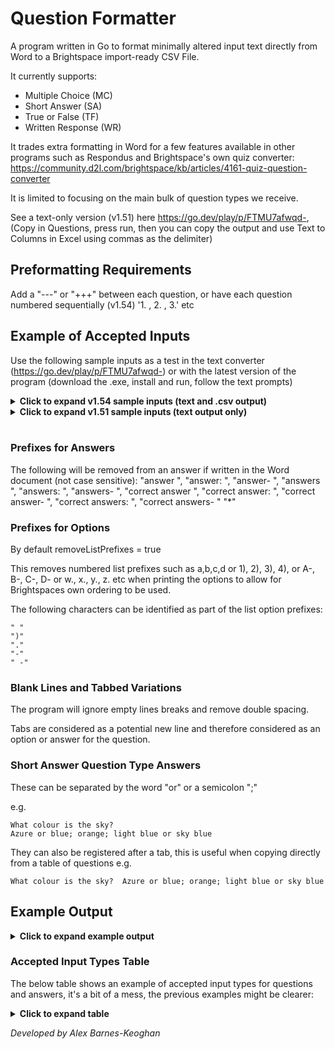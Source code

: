 # Question Formatter
A program written in Go to format minimally altered input text directly from Word to a Brightspace import-ready CSV File.

It currently supports:
- Multiple Choice (MC)
- Short Answer (SA)
- True or False (TF)
- Written Response (WR)

It trades extra formatting in Word for a few features available in other programs such as Respondus and Brightspace's own quiz converter: https://community.d2l.com/brightspace/kb/articles/4161-quiz-question-converter

It is limited to focusing on the main bulk of question types we receive.

See a text-only version (v1.51) here https://go.dev/play/p/FTMU7afwqd-, (Copy in Questions, press run, then you can copy the output and use Text to Columns in Excel using commas as the delimiter)

## Preformatting Requirements
Add a "---" or "+++" between each question, or have each question numbered sequentially (v1.54) '1. , 2. , 3.' etc 

## Example of Accepted Inputs
Use the following sample inputs as a test in the text converter (https://go.dev/play/p/FTMU7afwqd-) or with the latest version of the program (download the .exe, install and run, follow the text prompts)

<details>
  <summary><b>Click to expand v1.54 sample inputs (text and .csv output) </b></summary>
  
## v1.54 Sample Data

```
What is the capital of Australia?

a. Sydney
b. Melbourne
*c. Canberra
d. Adelaide
+++

What is the capital of Australia?

a. Sydney
b. Melbourne
c. Canberra
d. Adelaide

Answer c
+++
What colour is the sky?
Azure or blue; orange
+++
Write the value of the 5 in the number 8526.	500
+++
Write the value of the 7 in the number 97 450.	7000 or 7 000 or 7,000
+++
Write this as a number. 7 tens of thousands, 4 hundreds and 2 ones	70402 or 70 402 or 70,402
+++
9 + 6 =
15
+++
16 + 7 =	23
---
24 + 5 =	29
---
628 - 284 =  344
---
The Earth is the only planet in our solar system with liquid water on its surface. 	False
---
What is the colour of grass?
answer green or brown
---
Short answer no question mark
a short answer
---
Which planet is known as the Red Planet?

1) Venus
2) Mars
3) Jupiter
4) Saturn

2

1. Mars is known as the Red Planet
TRUE

2. Venus is known as the Red Planet
F

3. Jupiter is known as the Red Planet
False

4. Who wrote the novel "Pride and Prejudice"?

A) Charles Dickens
B) Jane Austen
C) Mark Twain
D) George Orwell

Correct answer B.
---
What is the square root of 81?

a - 8
b - 9
c - 10
d - 11
e - 999

b
---
True or false, this has been a difficult but rewarding process

true
---
```
</details>

<details>
  <summary><b>Click to expand v1.51 sample inputs (text output only)</b></summary>

## v1.51 Sample Data
```
What is the capital of Australia?

a. Sydney
b. Melbourne
*c. Canberra
d. Adelaide
+++

What is the capital of Australia?

a. Sydney
b. Melbourne
c. Canberra
d. Adelaide

Answer c
+++
What colour is the sky?
Azure or blue; orange
+++
Write the value of the 5 in the number 8526.	500
+++
Write the value of the 7 in the number 97 450.	7000 or 7 000 or 7,000
+++
Write this as a number. 7 tens of thousands, 4 hundreds and 2 ones	70402 or 70 402 or 70,402
+++
9 + 6 =
15
+++
16 + 7 =	23
---
24 + 5 =	29
---
628 - 284 =  344
---
The Earth is the only planet in our solar system with liquid water on its surface. 	False
---
What is the colour of grass?
answer green or brown
---
Short answer no question mark
a short answer
---
Which planet is known as the Red Planet?

1) Venus
2) Mars
3) Jupiter
4) Saturn

2

+++
Mars is known as the Red Planet
TRUE
+++
Venus is known as the Red Planet
F

+++
Jupiter is known as the Red Planet
False

+++
Who wrote the novel "Pride and Prejudice"?

A) Charles Dickens
B) Jane Austen
C) Mark Twain
D) George Orwell

Correct answer B.
---
What is the square root of 81?

a - 8
b - 9
c - 10
d - 11
e - 999

b
---
True or false, this has been a difficult but rewarding process

true
---
```

</details>

<br>

### Prefixes for Answers
The following will be removed from an answer if written in the Word document (not case sensitive):
"answer ", "answer: ", "answer- ", "answers ", "answers: ", "answers- ", "correct answer ", "correct answer: ", "correct answer- ", "correct answers: ", "correct answers- " "*"

### Prefixes for Options
By default removeListPrefixes = true

This removes numbered list prefixes such as a,b,c,d or 1), 2), 3), 4), or A-, B-, C-, D- or w., x., y., z. etc when printing the options to allow for Brightspaces own ordering to be used.

The following characters can be identified as part of the list option prefixes:
```
" "
")"
"."
"-"
" -"
```

### Blank Lines and Tabbed Variations
The program will ignore empty lines breaks and remove double spacing.

Tabs are considered as a potential new line and therefore considered as an option or answer for the question.

### Short Answer Question Type Answers
These can be separated by the word "or" or a semicolon ";"

e.g. 
```
What colour is the sky?
Azure or blue; orange; light blue or sky blue
```

They can also be registered after a tab, this is useful when copying directly from a table of questions
e.g.
```
What colour is the sky?  Azure or blue; orange; light blue or sky blue
```

## Example Output
<details>
  <summary><b>Click to expand example output</b></summary>

|NewQuestion|MC| |
|:----|:----|:----|
|ID| | |
|Title| | |
|QuestionText|What is the capital of Australia?| |
|Points| | |
|Difficulty| | |
|Image| | |
|Option|0|Sydney|
|Option|0|Melbourne|
|Option|100|Canberra|
|Option|0|Adelaide|
|Hint| | |
|Feedback| | |
| | | |
|NewQuestion|MC| |
|ID| | |
|Title| | |
|QuestionText|What is the capital of Australia?| |
|Points| | |
|Difficulty| | |
|Image| | |
|Option|0|Sydney|
|Option|0|Melbourne|
|Option|100|Canberra|
|Option|0|Adelaide|
|Hint| | |
|Feedback| | |
| | | |
|NewQuestion|SA| |
|ID| | |
|Title| | |
|QuestionText|Write the value of the 5 in the number 8526.| |
|Points| | |
|Difficulty| | |
|Image| | |
|Answer|100|500|
|Hint| | |
|Feedback| | |
| | | |
|NewQuestion|SA| |
|ID| | |
|Title| | |
|QuestionText|Write the value of the 7 in the number 97 450.| |
|Points| | |
|Difficulty| | |
|Image| | |
|Answer|100|7000|
|Answer|100|7 000|
|Answer|100|7,000|
|Hint| | |
|Feedback| | |
| | | |
|NewQuestion|SA| |
|ID| | |
|Title| | |
|QuestionText|Write this as a number. 7 tens of thousands, 4 hundreds and 2 ones| |
|Points| | |
|Difficulty| | |
|Image| | |
|Answer|100|70402|
|Answer|100|70 402|
|Answer|100|70,402|
|Hint| | |
|Feedback| | |
| | | |
|NewQuestion|SA| |
|ID| | |
|Title| | |
|QuestionText|9 + 6 =| |
|Points| | |
|Difficulty| | |
|Image| | |
|Answer|100|15|
|Hint| | |
|Feedback| | |
| | | |
|NewQuestion|SA| |
|ID| | |
|Title| | |
|QuestionText|16 + 7 =| |
|Points| | |
|Difficulty| | |
|Image| | |
|Answer|100|23|
|Hint| | |
|Feedback| | |
| | | |
|NewQuestion|SA| |
|ID| | |
|Title| | |
|QuestionText|24 + 5 =| |
|Points| | |
|Difficulty| | |
|Image| | |
|Answer|100|29|
|Hint| | |
|Feedback| | |
| | | |
|NewQuestion|TF| |
|ID| | |
|Title| | |
|QuestionText|The Earth is the only planet in our solar system with liquid water on its surface. | |
|Points| | |
|Difficulty| | |
|Image| | |
|TRUE|0| |
|FALSE|100| |
|Hint| | |
|Feedback| | |
| | | |
|NewQuestion|SA| |
|ID| | |
|Title| | |
|QuestionText|What is the colour of grass?| |
|Points| | |
|Difficulty| | |
|Image| | |
|Answer|100|green|
|Answer|100|brown|
|Hint| | |
|Feedback| | |
| | | |
|NewQuestion|SA| |
|ID| | |
|Title| | |
|QuestionText|Short answer no question mark| |
|Points| | |
|Difficulty| | |
|Image| | |
|Answer|100|a short answer|
|Hint| | |
|Feedback| | |
| | | |
|NewQuestion|MC| |
|ID| | |
|Title| | |
|QuestionText|Which planet is known as the Red Planet?| |
|Points| | |
|Difficulty| | |
|Image| | |
|Option|0|Venus|
|Option|100|Mars|
|Option|0|Jupiter|
|Option|0|Saturn|
|Hint| | |
|Feedback| | |
| | | |
|NewQuestion|TF| |
|ID| | |
|Title| | |
|QuestionText|Mars is known as the Red Planet| |
|Points| | |
|Difficulty| | |
|Image| | |
|TRUE|100| |
|FALSE|0| |
|Hint| | |
|Feedback| | |
| | | |
|NewQuestion|TF| |
|ID| | |
|Title| | |
|QuestionText|Venus is known as the Red Planet| |
|Points| | |
|Difficulty| | |
|Image| | |
|TRUE|0| |
|FALSE|100| |
|Hint| | |
|Feedback| | |
| | | |
|NewQuestion|TF| |
|ID| | |
|Title| | |
|QuestionText|Jupiter is known as the Red Planet| |
|Points| | |
|Difficulty| | |
|Image| | |
|TRUE|0| |
|FALSE|100| |
|Hint| | |
|Feedback| | |
| | | |
|NewQuestion|MC| |
|ID| | |
|Title| | |
|QuestionText|Who wrote the novel "Pride and Prejudice"?| |
|Points| | |
|Difficulty| | |
|Image| | |
|Option|0|Charles Dickens|
|Option|100|Jane Austen|
|Option|0|Mark Twain|
|Option|0|George Orwell|
|Hint| | |
|Feedback| | |
| | | |
|NewQuestion|MC| |
|ID| | |
|Title| | |
|QuestionText|What is the square root of 81?| |
|Points| | |
|Difficulty| | |
|Image| | |
|Option|0|8|
|Option|100|9|
|Option|0|10|
|Option|0|11|
|Option|0|999|
|Hint| | |
|Feedback| | |
| | | |
|NewQuestion|TF| |
|ID| | |
|Title| | |
|QuestionText|True or false, this has been a difficult but rewarding process| |
|Points| | |
|Difficulty| | |
|Image| | |
|TRUE|100| |
|FALSE|0| |
|Hint| | |
|Feedback| | |
| | | |
|NewQuestion|WR| |
|ID| | |
|Title| | |
|QuestionText|What colour is the sky?| |
|Points| | |
|Difficulty| | |
|Image| | |
|InitialText| | |
|AnswerKey| | |
</details>

### Accepted Input Types Table
The below table shows an example of accepted input types for questions and answers, it's a bit of a mess, the previous examples might be clearer:
<details> <summary><b>Click to expand table</b></summary>
  
| Multiple Choice | Multiple Choice | Short Answer | Short Answer | True or False | True or False | Written Response | Written Response |
|---|---|---|---|---|---|---|---|
| *Accepted Inputs* | *Accepted Answer Inputs* | *Accepted Inputs* | *Accepted Answer Inputs* | *Accepted Inputs* | *Accepted Answer Inputs* | *Accepted Inputs* | *Accepted Answer Inputs* |
|  Question text<br><br>a<br>*b<br>c<br>d | *b | Question text<br><br>Single answer | Single answer | Question text<br><br>TRUE | TRUE | Question text | *None required* |
|  Question text<br><br>1<br>2<br>3<br>4<br><br>  Correct answer 2 | Correct answer 2 | Question text ending in a question mark?<br><br>answer 1 or answer 2 or answer 3 | answer 1 or answer 2 or answer 3 | Question text ending in a question mark?<br><br>T | T | Question text ending in a question mark? |  |
| Question text<br><br>w<br>x<br>y<br>z<br><br>  Answer x | Answer x | Question text<br><br>answer 1; answer 2; answer 3 | answer 1; answer 2; answer 3 | | true  |  |  |
| Question text<br><br>a<br>b<br>c<br>d<br>e<br>f<br>...<br><br>correct answer: b | correct answer: b |  | answer 1 or answer 2; answer 3 |  | FaLsE  |  |  |
  
</details>

*Developed by Alex Barnes-Keoghan*
